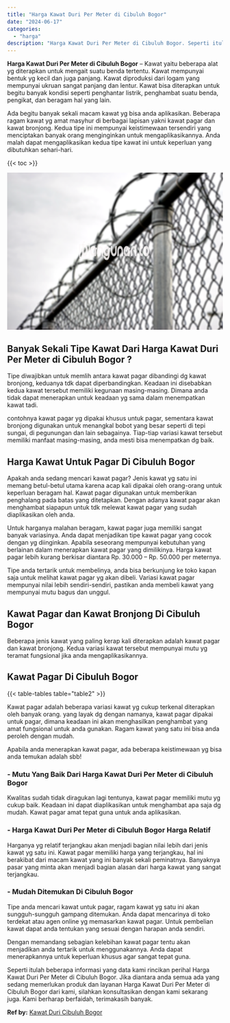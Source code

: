 ```yaml
---
title: "Harga Kawat Duri Per Meter di Cibuluh Bogor"
date: "2024-06-17"
categories: 
  - "harga"
description: "Harga Kawat Duri Per Meter di Cibuluh Bogor. Seperti itulah beberapa informasi yang data kami rincikan perihal Harga Kawat Duri Per Meter di Cibuluh Bogor. J..."
---
```


**Harga Kawat Duri Per Meter di Cibuluh Bogor** – Kawat yaitu beberapa alat yg diterapkan untuk mengait suatu benda tertentu. Kawat mempunyai bentuk yg kecil dan juga panjang. Kawat diproduksi dari logam yang mempunyai ukruan sangat panjang dan lentur. Kawat bisa diterapkan untuk begitu banyak kondisi seperti penghantar listrik, penghambat suatu benda, pengikat, dan beragam hal yang lain.

Ada begitu banyak sekali macam kawat yg bisa anda aplikasikan. Beberapa ragam kawat yg amat masyhur di berbagai lapisan yakni kawat pagar dan kawat bronjong. Kedua tipe ini mempunyai keistimewaan tersendiri yang menciptakan banyak orang menginginkan untuk mengaplikasikannya. Anda malah dapat mengaplikasikan kedua tipe kawat ini untuk keperluan yang dibutuhkan sehari-hari.

{{< toc >}}

![Harga Kawat Duri Per Meter di Cibuluh Bogor](/images/jual-kawat-murah01.png)

## Banyak Sekali Tipe Kawat Dari Harga Kawat Duri Per Meter di Cibuluh Bogor ?

Tipe diwajibkan untuk memlih antara kawat pagar dibandingi dg kawat bronjong, keduanya tdk dapat diperbandingkan. Keadaan ini disebabkan kedua kawat tersebut memiliki kegunaan masing-masing. Dimana anda tidak dapat menerapkan untuk keadaan yg sama dalam menempatkan kawat tadi.

contohnya kawat pagar yg dipakai khusus untuk pagar, sementara kawat bronjong digunakan untuk menangkal bobot yang besar seperti di tepi sungai, di pegunungan dan lain sebagainya. Tiap-tiap variasi kawat tersebut memiliki manfaat masing-masing, anda mesti bisa menempatkan dg baik.

## Harga Kawat Untuk Pagar Di Cibuluh Bogor

Apakah anda sedang mencari kawat pagar? Jenis kawat yg satu ini memang betul-betul utama karena acap kali dipakai oleh orang-orang untuk keperluan beragam hal. Kawat pagar digunakan untuk memberikan penghalang pada batas yang ditetapkan. Dengan adanya kawat pagar akan menghambat siapapun untuk tdk melewat kawat pagar yang sudah diaplikasikan oleh anda.

Untuk harganya malahan beragam, kawat pagar juga memiliki sangat banyak variasinya. Anda dapat menjadikan tipe kawat pagar yang cocok dengan yg diinginkan. Apabila seseorang mempunyai kebutuhan yang berlainan dalam menerapkan kawat pagar yang dimilikinya. Harga kawat pagar lebih kurang berkisar diantara Rp. 30.000 – Rp. 50.000 per meternya.

Tipe anda tertarik untuk membelinya, anda bisa berkunjung ke toko kapan saja untuk melihat kawat pagar yg akan dibeli. Variasi kawat pagar mempunyai nilai lebih sendiri-sendiri, pastikan anda membeli kawat yang mempunyai mutu bagus dan unggul.

## Kawat Pagar dan Kawat Bronjong Di Cibuluh Bogor

Beberapa jenis kawat yang paling kerap kali diterapkan adalah kawat pagar dan kawat bronjong. Kedua variasi kawat tersebut mempunyai mutu yg teramat fungsional jika anda mengaplikasikannya.

## Kawat Pagar Di Cibuluh Bogor

{{< table-tables table="table2" >}}

Kawat pagar adalah beberapa variasi kawat yg cukup terkenal diterapkan oleh banyak orang. yang layak dg dengan namanya, kawat pagar dipakai untuk pagar, dimana keadaan ini akan menghasilkan penghambat yang amat fungsional untuk anda gunakan. Ragam kawat yang satu ini bisa anda peroleh dengan mudah.

Apabila anda menerapkan kawat pagar, ada beberapa keistimewaan yg bisa anda temukan adalah sbb!

### \- Mutu Yang Baik Dari Harga Kawat Duri Per Meter di Cibuluh Bogor

Kwalitas sudah tidak diragukan lagi tentunya, kawat pagar memiliki mutu yg cukup baik. Keadaan ini dapat diaplikasikan untuk menghambat apa saja dg mudah. Kawat pagar amat tepat guna untuk anda aplikasikan.

### \- Harga Kawat Duri Per Meter di Cibuluh Bogor Harga Relatif

Harganya yg relatif terjangkau akan menjadi bagian nilai lebih dari jenis kawat yg satu ini. Kawat pagar memiliki harga yang terjangkau, hal ini berakibat dari macam kawat yang ini banyak sekali peminatnya. Banyaknya pasar yang minta akan menjadi bagian alasan dari harga kawat yang sangat terjangkau.

### \- Mudah Ditemukan Di Cibuluh Bogor

Tipe anda mencari kawat untuk pagar, ragam kawat yg satu ini akan sungguh-sungguh gampang ditemukan. Anda dapat mencarinya di toko terdekat atau agen online yg memasarkan kawat pagar. Untuk pembelian kawat dapat anda tentukan yang sesuai dengan harapan anda sendiri.

Dengan memandang sebagian kelebihan kawat pagar tentu akan menjadikan anda tertarik untuk menggunakannya. Anda dapat menerapkannya untuk keperluan khusus agar sangat tepat guna.

Seperti itulah beberapa informasi yang data kami rincikan perihal Harga Kawat Duri Per Meter di Cibuluh Bogor. Jika diantara anda semua ada yang sedang memerlukan produk dan layanan Harga Kawat Duri Per Meter di Cibuluh Bogor dari kami, silahkan konsultasikan dengan kami sekarang juga. Kami berharap berfaidah, terimakasih banyak.

**Ref by:** [Kawat Duri Cibuluh Bogor](https://id.wikipedia.org/wiki/Kawat)
